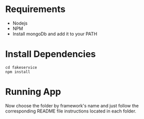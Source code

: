 # Requirements

- Nodejs
- NPM
- Install mongoDb and add it to your PATH

# Install Dependencies

    cd fakeservice
    npm install

# Running App

Now choose the folder by framework's name and just follow the corresponding README file instructions located in each folder.
